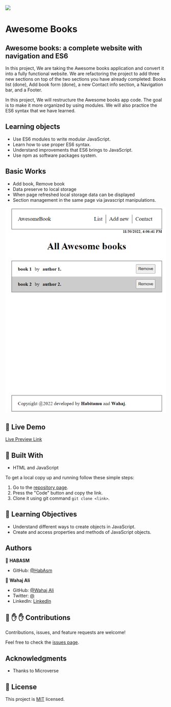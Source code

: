 ![](https://img.shields.io/badge/Microverse-blueviolet)

# Awesome Books
## Awesome books: a complete website with navigation and ES6

In this project, We are taking the Awesome books application and convert it into a fully functional website. We are refactoring the project to add three new sections on top of the two sections you have already completed: Books list (done), Add book form (done), a new Contact info section, a Navigation bar, and a Footer.

In this project, We will restructure the  Awesome books app code. The goal is to make it more organized by using modules. We will also practice the ES6 syntax that we have learned.

## Learning objects

- Use ES6 modules to write modular JavaScript.
- Learn how to use proper ES6 syntax.
- Understand improvements that ES6 brings to JavaScript.
- Use npm as software packages system.

## Basic Works
 - Add book, Remove book
 - Data preserve to local storage
 - When page refreshed local storage data can be displayed
 - Section management in the same page via javascript   manipulations.

 ![screenshot](/screenhots/1.png)

## :red_circle: Live Demo

[Live Preview Link](https://habasm.github.io/awsomebooks/)

## :hammer: Built With

- HTML and JavaScript

To get a local copy up and running follow these simple steps:

1. Go to the [repository page](https://github.com/habasm/awsomebooks/pull/1).
2. Press the "Code" button and copy the link.
3. Clone it using git command `git clone <link>`.

## :blue_book: Learning Objectives

- Understand different ways to create objects in JavaScript.
- Create and access properties and methods of JavaScript objects.

## Authors

👤 **HABASM**

- GitHub: [@HabAsm](https://github.com/HABASM)

👤 **Wahaj Ali**

- GitHub: [@Wahaj Ali](https://github.com/Wahaj-Ali)
- Twitter: [@](https://twitter.com/Ali96Wahaj)
- LinkedIn: [LinkedIn](https://www.linkedin.com/in/wahaj-ali96/)


## 🤝 :raised_hand: :raised_hand: Contributions

Contributions, issues, and feature requests are welcome!

Feel free to check the [issues page](https://github.com/habasm/portfolio/issues).

## Acknowledgments

- Thanks to Microverse

## 📝 License

This project is [MIT](LICENSE) licensed.